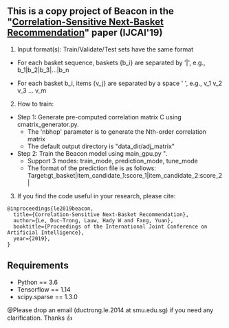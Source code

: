 
## This is a copy project of Beacon in the "[Correlation-Sensitive Next-Basket Recommendation](https://www.ijcai.org/proceedings/2019/0389.pdf)" paper (IJCAI'19)

1. Input format(s): Train/Validate/Test sets have the same format

 - For each basket sequence, baskets {b_i} are separated by '|', e.g., b_1|b_2|b_3|...|b_n

 - For each basket b_i, items {v_j} are separated by a space ' ', e.g., v_1 v_2 v_3 ... v_m

2. How to train:
 - Step 1: Generate pre-computed correlation matrix C using cmatrix_generator.py. 
     + The 'nbhop' parameter is to generate the Nth-order correlation matrix
     + The default output directory is "data_dir/adj_matrix"
 - Step 2: Train the Beacon model using main_gpu.py ".
     + Support 3 modes: train_mode, prediction_mode, tune_mode
     + The format of the prediction file is as follows: 
       Target:gt_basket|item_candidate_1:score_1|item_candidate_2:score_2|

3. If you find the code useful in your research, please cite:

```
@inproceedings{le2019beacon,
  title={Correlation-Sensitive Next-Basket Recommendation},
  author={Le, Duc-Trong, Lauw, Hady W and Fang, Yuan},
  booktitle={Proceedings of the International Joint Conference on Artificial Intelligence},
  year={2019},
}
```

## Requirements

- Python == 3.6
- Tensorflow == 1.14
- scipy.sparse == 1.3.0

@Please drop an email (ductrong.le.2014 at smu.edu.sg) if you need any clarification. Thanks :+1:
